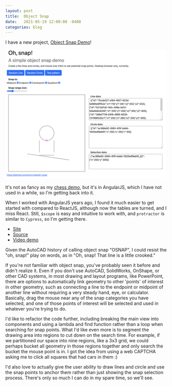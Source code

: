 ```yaml
---
layout: post
title:  Object Snap
date:   2021-05-19 12:00:00 -0400
categories: blog
---
```


I have a new project, [Object Snap Demo](https://stevenvictor.net/snap)!

![Snap](/assets/images/snap.png)

It's not as fancy as my [chess demo](https://stevenvictor.net/chess), but it's
in AngularJS, which I have not used in a while, so I'm getting back into it.

When I worked with AngularJS years ago, I found it much easier to get started with
compared to ReactJS, although now the tables are turned, and I miss React.  Still,
`$scope` is easy and intuitive to work with, and `protractor` is similar to `Cypress`,
so I'm getting there.

* [Site](https://www.stevenvictor.net/snap/)
* [Source](https://github.com/smycynek/oh-snap)
* [Video demo](https://www.youtube.com/watch?v=trJgt92jGdE)

Given the AutoCAD history of calling object snap "OSNAP", I could resist the
"oh, snap!" play on words, as in "Oh, snap!  That line is a little crooked."

If you're not familiar with object snap, you've probably seen it before and didn't realize it.  Even if you don't use AutoCAD, SolidWorks, OnShape, or other CAD systems, in
most drawing and layout programs, like PowerPoint, there are options to automatically
link geometry to other 'points' of interest in other geometry, such as connecting a line
to the endpoint or midpoint of another line without requiring a very steady hand, eye,
or calculator.  Basically, drag the mouse near any of the snap categories you have selected,
and one of those points of interest will be selected and used in whatever you're trying to do.

I'd like to refactor the code further, including breaking
the main view into components and using a lambda and find function rather than a loop
when searching for snap points.  What I'd like even more is to segment the drawing area
into regions to cut down on the search time.   For example, if we partitioned our space
into nine regions, like a 3x3 grid, we could perhaps bucket all geometry in those regions
together and only search the bucket the mouse point is in.  I got the idea from
using a web CAPTCHA asking me to click all squares that had cars in them :)

I'd also love to actually give the user ability to draw lines and circle and use the snap points to anchor them rather than just showing the snap selection process.  There's only so much I can do in my spare time, so we'll see.
